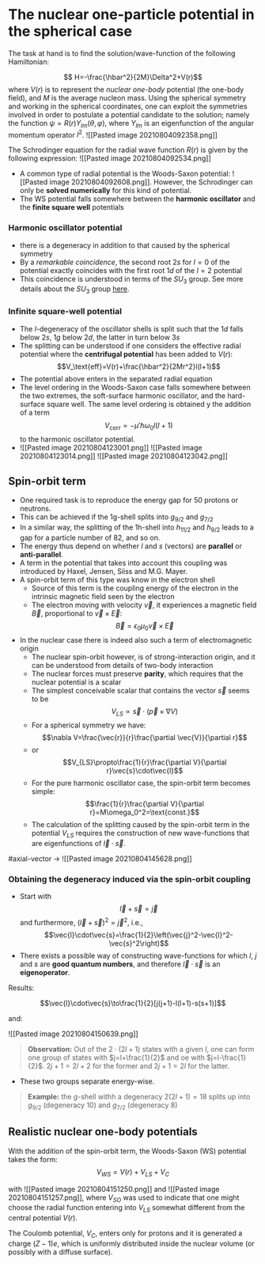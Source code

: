 # The nuclear one-particle potential in the spherical case

The task at hand is to find the solution/wave-function of the following Hamiltonian:

$$ H=-\frac{\hbar^2}{2M}\Delta^2+V(r)$$
where $V(r)$ is to represent the *nuclear one-body* potential (the one-body field), and $M$ is the average nucleon mass. Using the spherical symmetry and working in the spherical coordinates, one can exploit the symmetries involved in order to postulate a potential candidate to the solution; namely the function $\psi=R(r)Y_{lm}(\theta,\varphi)$, where $Y_{lm}$ is an eigenfunction of the angular momentum operator $l^2$. ![[Pasted image 20210804092358.png]]

The Schrodinger equation for the radial wave function $R(r)$ is given by the following expression: ![[Pasted image 20210804092534.png]]

- A common type of radial potential is the Woods-Saxon potential: ![[Pasted image 20210804092608.png]]. However, the Schrodinger can only be **solved numerically** for this kind of potential.
- The WS potential falls somewhere between the **harmonic oscillator** and the **finite square well** potentials

### Harmonic oscillator potential

- there is a degeneracy in addition to that caused by the spherical symmetry
- By a *remarkable coincidence*, the second root $2s$ for $l=0$ of the potential exactly coincides with the first root $1d$ of the $l=2$ potential
- This coincidence is understood in terms of the $SU_3$ group. See more details about the $SU_3$ group [here](../../Research-Materials/su3.pdf).

### Infinite square-well potential

- The $l$-degeneracy of the oscillator shells is split such that the $1d$ falls below $2s$, $1g$ below $2d$, the latter in turn below $3s$
- The splitting can be understood if one considers the effective radial potential where the **centrifugal potential** has been added to $V(r)$: $$V_\text{eff}=V(r)+\frac{\hbar^2}{2Mr^2}l(l+1)$$
- The potential above enters in the separated radial equation
- The level ordering in the Woods-Saxon case falls somewhere between the two extremes, the soft-surface harmonic oscillator, and the hard-surface square well. The same level ordering is obtained y the addition of a term $$V_\text{corr}=-\mu'\hbar\omega_0l(l+1)$$ to the harmonic oscillator potential.
- ![[Pasted image 20210804123001.png]] ![[Pasted image 20210804123014.png]] ![[Pasted image 20210804123042.png]]

## Spin-orbit term

- One required task is to reproduce the energy gap for 50 protons or neutrons.
- This can be achieved if the 1g-shell splits into $g_{9/2}$ and $g_{7/2}$
- In a similar way, the splitting of the 1h-shell into $h_{11/2}$ and $h_{9/2}$ leads to a gap for a particle number of 82, and so on.
- The energy thus depend on whether $l$ and $s$ (vectors) are **parallel** or **anti-parallel**.
- A term in the potential that takes into account this coupling was introduced by Haxel, Jensen, Siiss and M.G. Mayer.
- A spin-orbit term of this type was know in the electron shell
	- Source of this term is the coupling energy of the electron in the intrinsic magnetic field seen by the electron
	- The electron moving with velocity $\vec{v}$, it experiences a magnetic field $\vec{B}$, proportional to $\vec{v}\times\vec{E}$: $$\vec{B}=\epsilon_0\mu_0\vec{v}\times\vec{E}$$
- In the nuclear case there is indeed also such a term of electromagnetic origin
	- The nuclear spin-orbit however, is of strong-interaction origin, and it can be understood from details of two-body interaction
	- The nuclear forces must preserve **parity**, which requires that the nuclear potential is a scalar
	- The simplest conceivable scalar that contains the vector $\vec{s}$ seems to be $$V_{LS}\propto \vec{s}\cdot(\vec{p}\times\nabla V)$$ 
	- For a spherical symmetry we have: $$\nabla V=\frac{\vec{r}}{r}\frac{\partial \vec{V}}{\partial r}$$
	- or $$V_{LS}\propto\frac{1}{r}\frac{\partial V}{\partial r}\vec{s}\cdot\vec{l}$$
	- For the pure harmonic oscillator case, the spin-orbit term becomes simple: $$\frac{1}{r}\frac{\partial V}{\partial r}=M\omega_0^2=\text{const.}$$
	- The calculation of the splitting caused by the spin-orbit term in the potential $V_{LS}$ requires the construction of new wave-functions that are eigenfunctions of $\vec{l}\cdot\vec{s}$.

#axial-vector -> ![[Pasted image 20210804145628.png]]

### Obtaining the degeneracy induced via the spin-orbit coupling

- Start with $$\vec{l}+\vec{s}=\vec{j}$$ and furthermore, $(\vec{l}+\vec{s})^2=\vec{j}^2$, i.e., $$\vec{l}\cdot\vec{s}=\frac{1}{2}\left(\vec{j}^2-\vec{l}^2-\vec{s}^2\right)$$
- There exists a possible way of constructing wave-functions for which $l$, $j$ and $s$ are **good quantum numbers**, and therefore $\vec{l}\cdot\vec{s}$ is an **eigenoperator**.

Results:

$$\vec{l}\cdot\vec{s}\to\frac{1}{2}[j(j+1)-l(l+1)-s(s+1)]$$

and: 

![[Pasted image 20210804150639.png]]

> **Observation:** Out of the $2\cdot(2l+1)$ states with a given $l$, one can form one group of states with $j=l+\frac{1}{2}$ and oe with $j=l-\frac{1}{2}$. $2j+1=2l+2$ for the former and $2j+1=2l$ for the latter.

- These two groups separate energy-wise. 

> **Example:** the $g$-shell withh a degeneracy $2(2l+1)=18$ splits up into $g_{9/2}$ (degeneracy 10) and $g_{7/2}$ (degeneracy 8)

## Realistic nuclear one-body potentials

With the addition of the spin-orbit term, the Woods-Saxon (WS) potential takes the form:
$$V_{WS}=V(r)+V_{LS}+V_C$$

with ![[Pasted image 20210804151250.png]] and ![[Pasted image 20210804151257.png]], where $V_{SO}$ was used to indicate that one might choose the radial function entering into $V_{LS}$ somewhat different from the central potential $V(r)$.

The Coulomb potential, $V_C$, enters only for protons and it is generated a charge $(Z-1)e$, which is uniformly distributed inside the nuclear volume (or possibly with a diffuse surface).